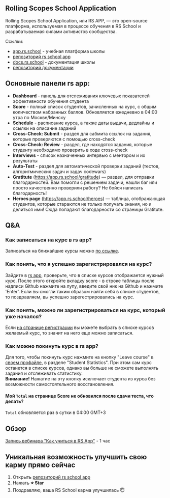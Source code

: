 ## Rolling Scopes School Application
Rolling Scopes School Application, или RS APP, — это open-source платформа, используемая в процессе обучения в RS School и разрабатываемая силами активистов сообщества.

Ссылки:
- [app.rs.school](https://app.rs.school) - учебная платформа школы
- [репозиторий rs school app](https://github.com/rolling-scopes/rsschool-app)
- [docs.rs.school](https://docs.rs.school) - документация школы
- [репозиторий документации](https://github.com/rolling-scopes-school/docs)

## Основные панели rs app:
- **Dashboard** - панель для отслеживания ключевых показателей эффективности обучения студента
- **Score** - полный список студентов, зачисленных на курс, с общим количеством набранных баллов. Обновляется ежедневно в 04:00 утра по Москве/Минску
- **Schedule** - расписание курса, а также даты выдачи, дедлайны и ссылки на описание заданий
- **Cross-Check: Submit** - раздел для сабмита ссылок на задания, которые проверяются с помощью cross-check
- **Cross-Check: Review** - раздел, где находятся задания, которые студенту необходимо проверить в ходе cross-check
- **Interviews** - список назначенных интервью с ментором и их результаты 
- **Auto-Test** - раздел для автоматической проверки заданий (тестов, алгоритмических задач и задач codewars)
- **Gratitute** (https://app.rs.school/gratitude) — раздел, для отправки благодарностей. Вам помогли с решением задачи, нашли баг или просто качественно проверили работу? Не бойся написать благодарность!
- **Heroes page** (https://app.rs.school/heroes) — таблица, отображающая студентов, которые стараются не только получать знания, но и делиться ими! Сюда попадают благодарности со страницы Gratitute.

## Q&A

### Как записаться на курс в rs app?
Записаться на ближайшие курсы можно [по ссылке](https://app.rs.school/registry/student).

### Как понять, что я успешно зарегистрировался на курс?
Зайдите в [rs app](https://app.rs.school/), проверьте, что в списке курсов отображается нужный курс. После этого откройте вкладку score - в строке таблицы после надписи Github нажмите на лупу, введите свой ник на Github и нажмите 'Enter'. Если вы смогли таким образом найти себя в списке студентов, то поздравляем, вы успешно зарегестрировались на курс.

### Как понять, можно ли зарегистрироваться на курс, который уже начался?
Если [на странице регистрации](https://app.rs.school/registry/student) вы можете выбрать в списке курсов желаемый курс, то значит на него еще можно записаться.

### Как можно покинуть курс в rs app?
Для того, чтобы покинуть курс нажмите на кнопку "Leave course" в [своем профайле](https://app.rs.school/profile), в разделе "Student Statistics". При этом сам курс останется в списке курсов, однако вы больше не сможете выполнять задания и отслеживать статистику.  
**Внимание!** Нажатие на эту кнопку исключает студента из курса без возможности самостоятельного восстановления.

#### Мой `Total` на странице Score не обновился после сдачи теста, что делать?
`Total` обновляется раз в сутки в 04:00 GMT+3

## Обзор
[Запись вебинара "Как учиться в RS App"](https://www.youtube.com/watch?v=v_69DaeZ7dM&feature=youtu.be) - 1 час 

## Уникальная возможность улучшить свою карму прямо сейчас
1. Открыть [репозиторий rs school app](https://github.com/rolling-scopes/rsschool-app)
2. Нажать **:star: Star**
3. Поздравляю, ваша RS School карма улучшилась :innocent:
